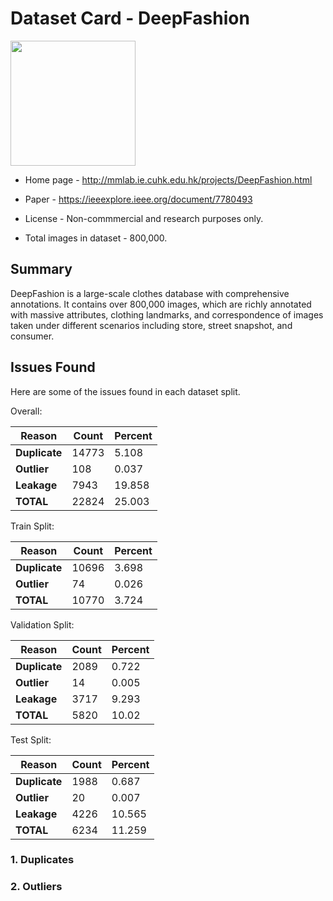 # Dataset Card - DeepFashion
<img src="https://mmlab.ie.cuhk.edu.hk/projects/DeepFashion/intro.jpg" height="200" />

+ Home page - http://mmlab.ie.cuhk.edu.hk/projects/DeepFashion.html

+ Paper - https://ieeexplore.ieee.org/document/7780493

+ License - Non-commmercial and research purposes only.

+ Total images in dataset - 800,000.

## Summary
DeepFashion is a large-scale clothes database with comprehensive annotations. It contains over 800,000 images, which are richly annotated with massive attributes, clothing landmarks, and correspondence of images taken under different scenarios including store, street snapshot, and consumer.

## Issues Found
Here are some of the issues found in each dataset split.

Overall:

| **Reason**    | **Count** | **Percent** |
|---------------|-----------|-------------|
| **Duplicate** | 14773     | 5.108       |
| **Outlier**   | 108       | 0.037       |
| **Leakage**   | 7943      | 19.858      |
| **TOTAL**     | 22824     | 25.003      |

Train Split:

| **Reason**    | **Count** | **Percent** |
|---------------|-----------|-------------|
| **Duplicate** | 10696     | 3.698       |
| **Outlier**   | 74        | 0.026       |
| **TOTAL**     | 10770     | 3.724       |

Validation Split:

| **Reason**    | **Count** | **Percent** |
|---------------|-----------|-------------|
| **Duplicate** | 2089      | 0.722       |
| **Outlier**   | 14        | 0.005       |
| **Leakage**   | 3717      | 9.293       |
| **TOTAL**     | 5820      | 10.02       |


Test Split:

| **Reason**    | **Count** | **Percent** |
|---------------|-----------|-------------|
| **Duplicate** | 1988      | 0.687       |
| **Outlier**   | 20        | 0.007       |
| **Leakage**   | 4226      | 10.565      |
| **TOTAL**     | 6234      | 11.259      |


### 1. Duplicates


### 2. Outliers
